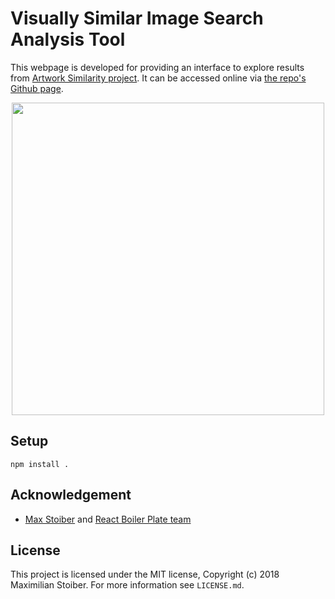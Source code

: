 # Visually Similar Image Search Analysis Tool

This webpage is developed for providing an interface to explore results from [Artwork Similarity project]. It can be accessed online via [the repo's Github page].

<center>
<p>
</p>
<img src="https://i.imgur.com/nPkT4MC.png" style="width: 500px">
</center>


## Setup
```
npm install .
```

## Acknowledgement
- [Max Stoiber](https://twitter.com/mxstbr) and [React Boiler Plate team](https://github.com/react-boilerplate/react-boilerplate)

## License

This project is licensed under the MIT license, Copyright (c) 2018 Maximilian
Stoiber. For more information see `LICENSE.md`.


[Artwork Similarity project]: https://github.com/heytitle/visually-similar-image-search
[the repo's Github page]: http://pat.chormai.org/visually-similar-image-search-analysis-tool 